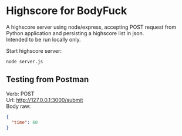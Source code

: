 # Highscore for BodyFuck

A highscore server using node/express, accepting POST request from Python application and persisting a highscore list in json.\
Intended to be run locally only.

Start highscore server:
```
node server.js
```

## Testing from Postman
Verb: POST \
Url: http://127.0.0.1:3000/submit \
Body raw: 
``` json
{
  "time": 60
}
```